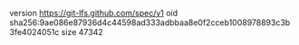 version https://git-lfs.github.com/spec/v1
oid sha256:9ae086e87936d4c44598ad333adbbaa8e0f2cceb1008978893c3b3fe4024051c
size 47342
